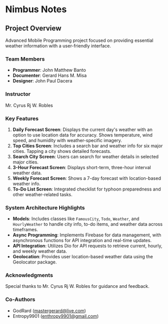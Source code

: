 # Nimbus Notes

## Project Overview
Advanced Mobile Programming project focused on providing essential weather information with a user-friendly interface.

### Team Members
- **Programmer**: John Matthew Banto
- **Documenter**: Gerard Hans M. Misa
- **Designer**: John Paul Dacera

### Instructor
Mr. Cyrus Rj W. Robles

### Key Features

1. **Daily Forecast Screen**: Displays the current day's weather with an option to use location data for accuracy. Shows temperature, wind speed, and humidity with weather-specific imagery.
2. **Top Cities Screen**: Includes a search bar and weather info for six major cities. Tapping a city shows detailed forecasts.
3. **Search City Screen**: Users can search for weather details in selected major cities.
4. **3-Hour Forecast Screen**: Displays short-term, three-hour interval weather data.
5. **Weekly Forecast Screen**: Shows a 7-day forecast with location-based weather info.
6. **To-Do List Screen**: Integrated checklist for typhoon preparedness and other weather-related tasks.

### System Architecture Highlights

- **Models**: Includes classes like `FamousCity`, `Todo`, `Weather`, and `HourlyWeather` to handle city info, to-do items, and weather data across timeframes.
- **Async Programming**: Implements Firebase for data management, with asynchronous functions for API integration and real-time updates.
- **API Integration**: Utilizes Dio for API requests to retrieve current, hourly, and weekly weather data.
- **Geolocation**: Provides user location-based weather data using the Geolocator package.

### Acknowledgments
Special thanks to Mr. Cyrus Rj W. Robles for guidance and feedback.

### Co-Authors
- GodRard (mastergerard@live.com)
- Entropy9901 (enthropy9901@gmail.com)
